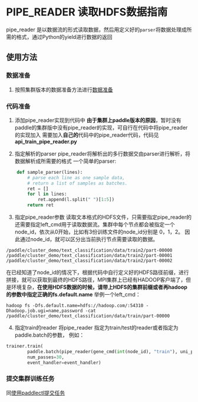 # PIPE_READER 读取HDFS数据指南
pipe_reader 是以数据流的形式读取数据，然后用定义好的`parser`将数据处理成所需的格式，通过Python的yield进行数据的返回

## 使用方法
### 数据准备
1. 按照集群版本的数据准备方法进行[数据准备](https://github.com/PaddlePaddle/cloud/blob/develop/doc/usage_cn.md#%E5%87%86%E5%A4%87%E8%AE%AD%E7%BB%83%E6%95%B0%E6%8D%AE)
### 代码准备
1. 添加pipe_reader实现到代码中
**由于集群上paddle版本的原因**，暂时没有paddle的集群版中没有pipe_reader的实现，可自行在代码中将pipe_reader的实现加入
需要加入**自己的**代码中的pipe_reader代码，代码见**api_train_pipe_reader.py**

2. 指定解析的parser
pipe_reader将解析出的多行数据交由parser进行解析，将数据解析成所需要的格式
一个简单的parser:
```python
    def sample_parser(lines):
        # parse each line as one sample data,
        # return a list of samples as batches.
        ret = []
        for l in lines:
            ret.append(l.split(" ")[1:5])
        return ret
```
3. 指定pipe_reader参数
读取文本格式的HDFS文件，只需要指定pipe_reader的还需要指定left_cmd用于读取数据流。集群中每个节点都会被指定一个node_id，依次从0开始，比如有3份训练文件的node_id分别是 0，1，2。
因此通过node_id，就可以区分出当前执行节点需要读取的数据。
```
/paddle/cluster_demo/text_classification/data/train2/part-00000
/paddle/cluster_demo/text_classification/data/train2/part-00001
/paddle/cluster_demo/text_classification/data/train2/part-00002
```
在已经知道了node_id的情况下，根据代码中自行定义好的HDFS路径前缀，进行拼接，就可以获取到最终的HDFS路径，MPI集群上已经有HADOOP客户端了，但是环境复杂，**在使用HDFS数据的时候，请带上HDFS的集群前缀或者再hadoop的参数中指定正确的fs.default.name**
举例一个left_cmd：
```
hadoop fs -Dfs.default.name=hdfs://hadoop.com/:54310 -Dhadoop.job.ugi=name,password -cat /paddle/cluster_demo/text_classification/data/train/part-00000
```
4. 指定train的reader
将pipe_reader 指定为train/test的reader或者指定为paddle.batch的参数，
例如：
```python
trainer.train(
        paddle.batch(pipe_reader(gene_cmd(int(node_id), "train"), uni_parser), 32),
        num_passes=30,
        event_handler=event_handler)
```
### 提交集群训练任务
同[使用paddlectl提交任务](https://github.com/PaddlePaddle/cloud/blob/develop/doc/usage_cn.md#%E6%8F%90%E4%BA%A4%E4%BB%BB%E5%8A%A1)
